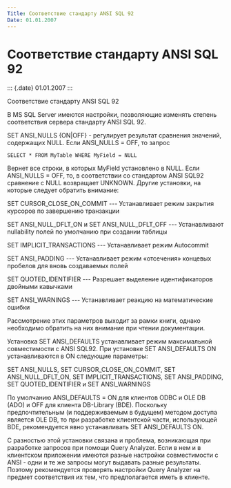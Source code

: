 ```yaml
---
Title: Соответствие стандарту ANSI SQL 92
Date: 01.01.2007
---
```



Соответствие стандарту ANSI SQL 92
==================================

::: {.date}
01.01.2007
:::

Соответствие стандарту ANSI SQL 92

В MS SQL Server имеются настройки, позволяющие изменять степень
соответствия сервера стандарту ANSI SQL 92.

SET ANSI\_NULLS {ON\|OFF} - регулирует результат сравнения значений,
содержащих NULL. Если ANSI\_NULLS = OFF, то запрос

    SELECT * FROM MyTable WHERE MyField = NULL

Вернет все строки, в которых MyField установлено в NULL. Если
ANSI\_NULLS = OFF, то, в соответствии со стандартом ANSI SQL92 сравнение
с NULL возвращает UNKNOWN. Другие установки, на которые следует обратить
внимание:

SET CURSOR\_CLOSE\_ON\_COMMIT --- Устанавливает режим закрытия курсоров
по завершению транзакции      

SET ANSI\_NULL\_DFLT\_ON и  SET ANSI\_NULL\_DFLT\_OFF --- Устанавливают
nullability полей по умолчанию при создании таблицы      

SET IMPLICIT\_TRANSACTIONS --- Устанавливает режим Autocommit      

SET ANSI\_PADDING --- Устанавливает режим «отсечения» концевых пробелов
для вновь создаваемых полей      

SET QUOTED\_IDENTIFIER --- Разрешает выделение идентификаторов двойными
кавычками      

SET ANSI\_WARNINGS --- Устанавливает реакцию на математические ошибки  
   

Рассмотрение этих параметров выходит за рамки книги, однако необходимо
обратить на них внимание при чтении документации.

Установка SET ANSI\_DEFAULTS устанавливает режим максимальной
совместимости с ANSI SQL92. При установке SET ANSI\_DEFAULTS ON
устанавливаются в ON следующие параметры:

SET ANSI\_NULLS, SET CURSOR\_CLOSE\_ON\_COMMIT, SET
ANSI\_NULL\_DFLT\_ON, SET IMPLICIT\_TRANSACTIONS, SET ANSI\_PADDING, SET
QUOTED\_IDENTIFIER и SET ANSI\_WARNINGS

По умолчанию ANSI\_DEFAULTS = ON для клиентов ODBC и OLE DB (ADO) и OFF
для клиента DB-Library (BDE). Поскольку предпочтительным (и
поддерживаемым в будущем) методом доступа является OLE DB, то при
разработке клиентской части, использующей BDE, рекомендуется явно
устанавливать SET ANSI\_DEFAULTS ON.

С разностью этой установки связана
и проблема, возникающая при разработке запросов при помощи Query
Analyzer. Если в нем и в клиентском приложении имеются разные настройки
совместимости с ANSI - одни и те же запросы могут выдавать разные
результаты. Поэтому рекомендуется проверять настройки Query Analyzer на
предмет соответствия их тем, что предполагается иметь в клиенте.
